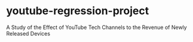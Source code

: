 # youtube-regression-project
A Study of the Effect of YouTube Tech Channels to the Revenue of Newly Released Devices
